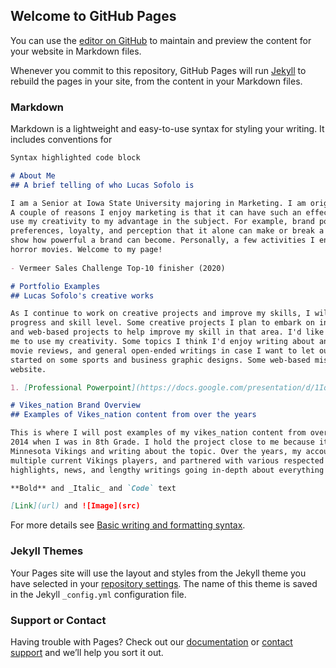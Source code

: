 ## Welcome to GitHub Pages

You can use the [editor on GitHub](https://github.com/Lucsofol/Lucsofol.github.io/edit/main/README.md) to maintain and preview the content for your website in Markdown files.

Whenever you commit to this repository, GitHub Pages will run [Jekyll](https://jekyllrb.com/) to rebuild the pages in your site, from the content in your Markdown files.

### Markdown

Markdown is a lightweight and easy-to-use syntax for styling your writing. It includes conventions for

```markdown
Syntax highlighted code block

# About Me 
## A brief telling of who Lucas Sofolo is   

I am a Senior at Iowa State University majoring in Marketing. I am originally from a small town in Illinois called Roscoe.  
A couple of reasons I enjoy marketing is that it can have such an effect on a business's success and because it allows me to 
use my creativity to my advantage in the subject. For example, brand power and positioning have such an influence on consumer 
preferences, loyalty, and perception that it alone can make or break a firm. Everyone knows Mcdonald's golden arches which go to 
show how powerful a brand can become. Personally, a few activities I enjoy in my free time include running, reading, and watching 
horror movies. Welcome to my page!
  
- Vermeer Sales Challenge Top-10 finisher (2020) 

# Portfolio Examples 
## Lucas Sofolo's creative works

As I continue to work on creative projects and improve my skills, I will publish my finished products here in order to show my 
progress and skill level. Some creative projects I plan to embark on include blogs on various topics, graphic design pleasure works,
and web-based projects to help improve my skill in that area. I'd like to try writing blogs that can combine my interests and allow 
me to use my creativity. Some topics I think I'd enjoy writing about and could also intrigue some internet browsers are sports talk,
movie reviews, and general open-ended writings in case I want to let out thoughts others could relate to. I'd also like to get 
started on some sports and business graphic designs. Some web-based missions I plan to pursue include starting a vikes_nation 
website. 

1. [Professional Powerpoint](https://docs.google.com/presentation/d/1IqK-xvWDBbpabWF7dw0U-yYy-ElCafOwGXuQsGQWVIo/edit?usp=sharing)

# Vikes_nation Brand Overview
## Examples of Vikes_nation content from over the years 

This is where I will post examples of my vikes_nation content from over the years. I started the Vikes_nation Instagram way back in 
2014 when I was in 8th Grade. I hold the project close to me because it was started with no intentions other than a passion for the 
Minnesota Vikings and writing about the topic. Over the years, my account has grown from 0 to 22,000 followers, gotten likes from 
multiple current Vikings players, and partnered with various respected brands. Content I post on the account includes edits, 
highlights, news, and lengthy writings going in-depth about everything Minnesota Vikings. Thank you for the follow and support!  

**Bold** and _Italic_ and `Code` text

[Link](url) and ![Image](src)
```

For more details see [Basic writing and formatting syntax](https://docs.github.com/en/github/writing-on-github/getting-started-with-writing-and-formatting-on-github/basic-writing-and-formatting-syntax).

### Jekyll Themes

Your Pages site will use the layout and styles from the Jekyll theme you have selected in your [repository settings](https://github.com/Lucsofol/Lucsofol.github.io/settings/pages). The name of this theme is saved in the Jekyll `_config.yml` configuration file.

### Support or Contact

Having trouble with Pages? Check out our [documentation](https://docs.github.com/categories/github-pages-basics/) or [contact support](https://support.github.com/contact) and we’ll help you sort it out.
